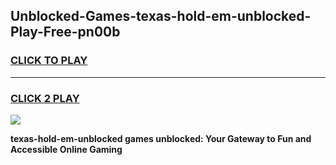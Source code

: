 
## Unblocked-Games-texas-hold-em-unblocked-Play-Free-pn00b
<h3>
<a href="https://premium76.site?title=texas-hold-em-unblocked&ref=23A">CLICK TO PLAY</a></h3>
<hr>

<h3>
<a href="https://premium76.site?title=texas-hold-em-unblocked&ref=23A">CLICK 2 PLAY</a>
  
</h3>

<a href="https://premium76.site?title=texas-hold-em-unblocked&ref=23A"><img src="https://clearcache.store/games.png"></a>


**texas-hold-em-unblocked games unblocked: Your Gateway to Fun and Accessible Online Gaming**
